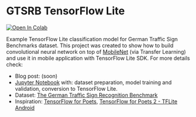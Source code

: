 # GTSRB TensorFlow Lite

[![Open In Colab](https://colab.research.google.com/assets/colab-badge.svg)](https://colab.research.google.com/github/frogermcs/GTSRB-TensorFlow-Lite/blob/master/notebooks/GTSRB_TensorFlow_MobileNet.ipynb)

Example TensorFlow Lite classification model for German Traffic Sign Benchmarks dataset. This project was created to show how to build convolutional neural network on top of [MobileNet](https://ai.googleblog.com/2017/06/mobilenets-open-source-models-for.html) (via Transfer Learning) and use it in mobile application with TensorFlow Lite SDK. For more details check:

- Blog post: (soon)
- [Jupyter Notebook](https://github.com/frogermcs/GTSRB-TensorFlow-Lite/blob/master/notebooks/GTSRB_TensorFlow_MobileNet.ipynb) with: dataset preparation, model training and validation, conversion to TensorFlow Lite.
- Dataset: [The German Traffic Sign Recognition Benchmark](http://benchmark.ini.rub.de/?section=gtsrb&subsection=news)
- Inspiration: [TensorFlow for Poets](https://codelabs.developers.google.com/codelabs/tensorflow-for-poets/index.html#0), [TensorFlow for Poets 2 - TFLite Android](https://codelabs.developers.google.com/codelabs/tensorflow-for-poets-2-tflite/index.html#0)
